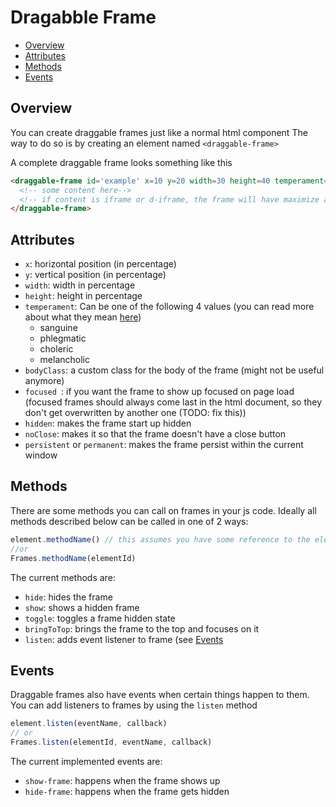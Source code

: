 Dragabble Frame 
===============

- [Overview](#overview)
- [Attributes](#attributes)
- [Methods](#methods)
- [Events](#events)

Overview
--------

You can create draggable frames just like a normal html component
The way to do so is by creating an element named `<draggable-frame>`

A complete draggable frame looks something like this

```html
<draggable-frame id='example' x=10 y=20 width=30 height=40 temperament='sanguine' bodyClass='coolclass' focused hidden noClose>
  <!-- some content here-->
  <!-- if content is iframe or d-iframe, the frame will have maximize and back buttons-->
</draggable-frame>
```

Attributes
----------
- `x`: horizontal position (in percentage)
- `y`: vertical position (in percentage)
- `width`: width in percentage
- `height`: height in percentage
- `temperament`: Can be one of the following 4 values (you can read more about what they mean [here](./temperaments.md))
  - sanguine
  - phlegmatic
  - choleric
  - melancholic
- `bodyClass`: a custom class for the body of the frame (might not be useful anymore)
- `focused `: if you want the frame to show up focused on page load (focused frames should always come last in the html document, so they don't get overwritten by another one (TODO: fix this))
- `hidden`: makes the frame start up hidden
- `noClose`: makes it so that the frame doesn't have a close button
- `persistent` or `permanent`: makes the frame persist within the current window

Methods
-------

There are some methods you can call on frames in your js code. Ideally all methods described below can be called in one of 2 ways:

```js
element.methodName() // this assumes you have some reference to the element, like with getElementById or something else
//or
Frames.methodName(elementId)
```

The current methods are:
- `hide`: hides the frame
- `show`: shows a hidden frame
- `toggle`: toggles a frame hidden state
- `bringToTop`: brings the frame to the top and focuses on it
- `listen`: adds event listener to frame (see [Events](#events)

Events
-------

Draggable frames also have events when certain things happen to them. You can add listeners to frames by using the `listen` method

```js
element.listen(eventName, callback)
// or
Frames.listen(elementId, eventName, callback)
``` 

The current implemented events are:
- `show-frame`: happens when the frame shows up
- `hide-frame`: happens when the frame gets hidden